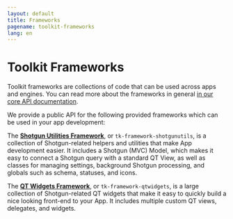 ```yaml
---
layout: default
title: Frameworks
pagename: toolkit-frameworks
lang: en
---
```


# Toolkit Frameworks

Toolkit frameworks are collections of code that can be used across apps and engines. You can read more about the frameworks in general [in our core API documentation](https://developer.shotgunsoftware.com/tk-core/platform.html#frameworks).

We provide a public API for the following provided frameworks which can be used in your app development:

The [**Shotgun Utilities Framework**](https://developer.shotgunsoftware.com/tk-framework-qtwidgets/), or `tk-framework-shotgunutils`, is a collection of Shotgun-related helpers and utilities that make App development easier. It includes a Shotgun (MVC) Model, which makes it easy to connect a Shotgun query with a standard QT View, as well as classes for managing settings, background Shotgun processing, and globals such as schema, statuses, and icons.

The [**QT Widgets Framework**](https://developer.shotgunsoftware.com/tk-framework-shotgunutils/), or `tk-framework-qtwidgets`, is a large collection of Shotgun-related QT widgets that make it easy to quickly build a nice looking front-end to your App. It includes multiple custom QT views, delegates, and widgets.


